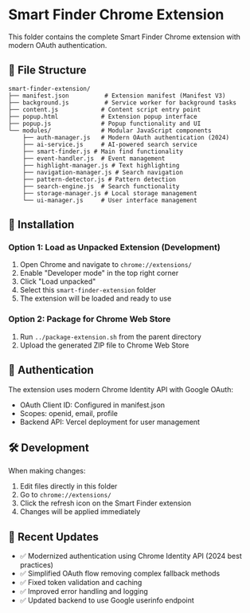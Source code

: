 # Smart Finder Chrome Extension

This folder contains the complete Smart Finder Chrome extension with modern OAuth authentication.

## 📁 File Structure

```
smart-finder-extension/
├── manifest.json          # Extension manifest (Manifest V3)
├── background.js          # Service worker for background tasks
├── content.js            # Content script entry point
├── popup.html            # Extension popup interface
├── popup.js              # Popup functionality and UI
└── modules/              # Modular JavaScript components
    ├── auth-manager.js   # Modern OAuth authentication (2024)
    ├── ai-service.js     # AI-powered search service
    ├── smart-finder.js # Main find functionality
    ├── event-handler.js  # Event management
    ├── highlight-manager.js # Text highlighting
    ├── navigation-manager.js # Search navigation
    ├── pattern-detector.js # Pattern detection
    ├── search-engine.js  # Search functionality
    ├── storage-manager.js # Local storage management
    └── ui-manager.js     # User interface management
```

## 🚀 Installation

### Option 1: Load as Unpacked Extension (Development)
1. Open Chrome and navigate to `chrome://extensions/`
2. Enable "Developer mode" in the top right corner
3. Click "Load unpacked" 
4. Select this `smart-finder-extension` folder
5. The extension will be loaded and ready to use

### Option 2: Package for Chrome Web Store
1. Run `../package-extension.sh` from the parent directory
2. Upload the generated ZIP file to Chrome Web Store

## 🔑 Authentication

The extension uses modern Chrome Identity API with Google OAuth:
- OAuth Client ID: Configured in manifest.json
- Scopes: openid, email, profile
- Backend API: Vercel deployment for user management

## 🛠️ Development

When making changes:
1. Edit files directly in this folder
2. Go to `chrome://extensions/`
3. Click the refresh icon on the Smart Finder extension
4. Changes will be applied immediately

## 📝 Recent Updates

- ✅ Modernized authentication using Chrome Identity API (2024 best practices)
- ✅ Simplified OAuth flow removing complex fallback methods
- ✅ Fixed token validation and caching
- ✅ Improved error handling and logging
- ✅ Updated backend to use Google userinfo endpoint 